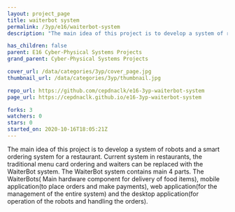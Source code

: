```yaml
---
layout: project_page
title: waiterbot system
permalink: /3yp/e16/waiterbot-system
description: "The main idea of this project is to develop a system of robots and a smart ordering system for a restaurant.  Current system in restaurants, the traditional menu card ordering and waiters can be replaced with the WaiterBot system. The WaiterBot system contains main 4 parts. The WaiterBots( Main hardware component for delivery of food items), mobile application(to place orders and make payments), web application(for the management of the entire system) and the desktop application(for operation of the robots and handling the orders)."

has_children: false
parent: E16 Cyber-Physical Systems Projects
grand_parent: Cyber-Physical Systems Projects

cover_url: /data/categories/3yp/cover_page.jpg
thumbnail_url: /data/categories/3yp/thumbnail.jpg

repo_url: https://github.com/cepdnaclk/e16-3yp-waiterbot-system
page_url: https://cepdnaclk.github.io/e16-3yp-waiterbot-system

forks: 3
watchers: 0
stars: 0
started_on: 2020-10-16T18:05:21Z
---
```

The main idea of this project is to develop a system of robots and a smart ordering system for a restaurant.  Current system in restaurants, the traditional menu card ordering and waiters can be replaced with the WaiterBot system. The WaiterBot system contains main 4 parts. The WaiterBots( Main hardware component for delivery of food items), mobile application(to place orders and make payments), web application(for the management of the entire system) and the desktop application(for operation of the robots and handling the orders).

